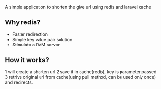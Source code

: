 <p>A simple application to shorten the give url using redis and laravel cache</p>

## Why redis?
- Faster redirection
- Simple key value pair solution
- Stimulate a RAM server

## How it works?
1 will create a shorten url 
2 save it in cache(redis), key is parameter passed
3 retrive original url from cache(using pull method, can be used only once) and redirects.



